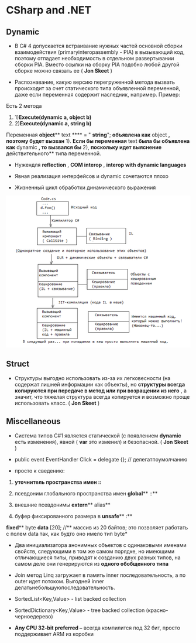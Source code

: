 # CSharp and .NET

## Dynamic

- В С# 4 допускается встраивание нужных частей основной сборки взаимодействия (primaryinteropassembly - РІА) в вызывающий код, поэтому отпадает необходимость в отдельном развертывании сборки РІА. Вместо ссылки на сборку РІА подобно любой другой сборке можно связать ее ( **Jon Skeet** )

- Распознавание, какую версию перегруженной метода вызвать происходит за счет статического типа объявленной переменной, даже если переменная содержит наследник, например. Пример:

Есть 2 метода

1. 1)**Execute(dynamic a, object b)**
2. 2)**Execute(dynamic a, string b)**

Переменная **object**** text **** = " ****string****"; **объявлена как** object **, поэтому будет вызван** 1). **Если бы переменная** text **была бы объявлена как** dynamic **, то вызвался бы** 2), **поскольку идет выяснение** действительного** типа переменной.

- Нужендля **reflection** , **COM interop** , **interop with dynamic languages**

- Явная реализация интерфейсов и dynamic сочетаются плохо

- Жизненный цикл обработки динамического выражения

 ![Схема работы Dynamic](https://github.com/SergeyUsok/SelfEducationNotes/blob/master/img/DotNET/Dynamic.png)

## Struct

- Структуры выгодно использовать из-за их легковесности (на содержат лишней информации как объекты), но **структуры всегда копируются при передаче в метод или при возращении из него** , а значит, что тяжелая структура всегда копируется и возможно проще использовать класс. ( **Jon Skeet** )

## Miscellaneous

- Система типов C#1 является статической (с появлением **dynamic** есть изменения), явной ( **var** это изменил) и безопасной. ( **Jon Skeet** )

- public event EventHandler Click = delegate {}; // делегатпоумолчанию

- просто к сведению:

1) **уточнитель пространства имен ::**

2) псевдоним глобального пространства имен **global**** ::**

3) внешние псевдонимы **extern**** alias**

4) буфер фиксированного размера в **unsafe**** :**

**fixed**** byte ****data**** [20]; //** массив из 20 байтов; это позволяет работать с полем data так, как будто оно имело тип byte\*

- Два инициализатора анонимных объектов с одинаковыми именами свойств, следующими в том же самом порядке, но имеющими отличающиеся типы, приводят к созданию двух разных типов, на самом деле они генерируются из **одного обобщенного типа**

- Join метод Linq загружает в память inner последовательность, а по outer идет потоком. Выгодней inner делатьнебольшуюпоследовательность.

- SortedList<Key,Value> - list backed collection

- SortedDictionary<Key,Value> - tree backed collection (красно-черноедерево)

- **Any CPU 32-bit preferred –** всегда компилится под 32 бит, просто поддерживает ARM из коробки
